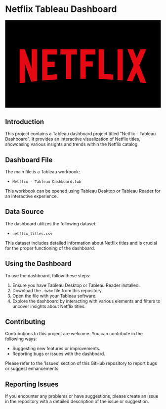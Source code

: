 # Netflix Tableau Dashboard
![Netflix](https://github.com/pratheeksha11/NetflixTableauDashboard/blob/main/netflix-logo%20(1).jpg)

## Introduction
This project contains a Tableau dashboard project titled "Netflix - Tableau Dashboard". It provides an interactive visualization of Netflix titles, showcasing various insights and trends within the Netflix catalog.

## Dashboard File
The main file is a Tableau workbook:

- `Netflix - Tableau Dashboard.twb`

This workbook can be opened using Tableau Desktop or Tableau Reader for an interactive experience.

## Data Source
The dashboard utilizes the following dataset:

- `netflix_titles.csv`

This dataset includes detailed information about Netflix titles and is crucial for the proper functioning of the dashboard.

## Using the Dashboard
To use the dashboard, follow these steps:

1. Ensure you have Tableau Desktop or Tableau Reader installed.
2. Download the `.twbx` file from this repository.
3. Open the file with your Tableau software.
4. Explore the dashboard by interacting with various elements and filters to uncover insights about Netflix titles.

## Contributing
Contributions to this project are welcome. You can contribute in the following ways:

- Suggesting new features or improvements.
- Reporting bugs or issues with the dashboard.

Please refer to the 'Issues' section of this GitHub repository to report bugs or suggest enhancements.

## Reporting Issues
If you encounter any problems or have suggestions, please create an issue in the repository with a detailed description of the issue or suggestion.
